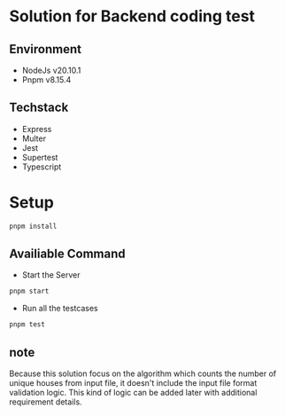 # Solution for Backend coding test

## Environment

- NodeJs v20.10.1
- Pnpm v8.15.4

## Techstack

- Express
- Multer
- Jest
- Supertest
- Typescript

# Setup

```bash
pnpm install
```

## Availiable Command

- Start the Server

```bash
pnpm start
```

- Run all the testcases

```bash
pnpm test
```

## note

Because this solution focus on the algorithm which counts the number of unique houses from input file, it doesn't include the input file format validation logic. This kind of logic can be added later with additional requirement details.
